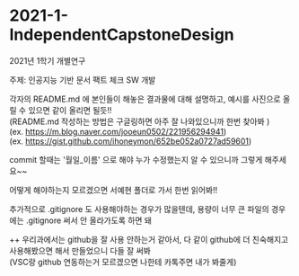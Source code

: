 # 2021-1-IndependentCapstoneDesign

2021년 1학기 개별연구

주제: 인공지능 기반 문서 팩트 체크 SW 개발

각자의 README.md 에 본인들이 해놓은 결과물에 대해 설명하고, 예시를 사진으로 올릴 수 있으면 같이 올리면 될듯!!    
(README.md 작성하는 방법은 구글링하면 아주 잘 나와있으니까 한번 찾아봐 )    
(ex. https://m.blog.naver.com/jooeun0502/221956294941)     
(ex. https://gist.github.com/ihoneymon/652be052a0727ad59601)

commit 할때는 '월일_이름' 으로 해야 누가 수정했는지 알 수 있으니까 그렇게 해주세요~~

어떻게 해야하는지 모르겠으면 서예현 폴더로 가서 한번 읽어봐!!

추가적으로 .gitignore 도 사용해야하는 경우가 많을텐데, 용량이 너무 큰 파일의 경우에는 .gitignore 써서 안 올라가도록 하면 돼

++ 우리과에서는 github을 잘 사용 안하는거 같아서, 다 같이 github에 더 친숙해지고 사용해봤으면 해서 만들었으니 다들 잘 써봐    
(VSC랑 github 연동하는거 모르겠으면 나한테 카톡주면 내가 봐줄게)